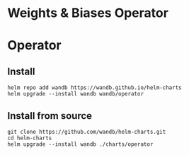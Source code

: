 # Weights & Biases Operator

# Operator

## Install

```
helm repo add wandb https://wandb.github.io/helm-charts
helm upgrade --install wandb wandb/operator
```

## Install from source

```
git clone https://github.com/wandb/helm-charts.git
cd helm-charts
helm upgrade --install wandb ./charts/operator
```
